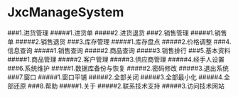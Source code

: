 # JxcManageSystem
###1.进货管理
#####1.进货单
#####2.进货退货
###2.销售管理
#####1.销售单
#####2.销售退货
###3.库存管理
#####1.库存盘点
#####2.价格调整
###4.信息查询
#####1.销售查询
#####2.商品查询
#####3.销售排行
###5.基本资料
#####1.商品管理
#####2.客户管理
#####3.供应商管理
#####4.经手人设置
###6.系统维护
#####1.数据库备份与恢复
#####2.密码修改
#####3.退出系统
###7.窗口
#####1.窗口平铺
#####2.全部关闭
#####3.全部最小化
#####4.全部还原
###8.帮助
#####1.关于
#####2.联系技术支持
#####3.访问技术网站